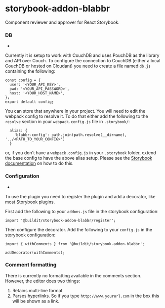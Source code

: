 # storybook-addon-blabbr

Component reviewer and approver for React Storybook.

### DB
-
Currently it is setup to work with CouchDB and uses PouchDB as the library and API over Couch. To configure the connection to CouchDB (either a local CouchDB or hosted on Cloudant) you need to create a file named `db.js` containing the following:

```
const config = {
  user: '<YOUR_API_KEY>',
  pwd: '<YOUR_API_PASSWORD>',
  host: '<YOUR_HOST_NAME>',
};
export default config;
```

You can store that anywhere in your project. You will need to edit the webpack config to resolve it. To do that either add the following to the `resolve` section in your `webpack.config.js` file in `.storybook/`:

```
  alias: {
    'blabbr-config': path.join(path.resolve(__dirname), '../<PATH_TO_YOUR_CONFIG>')
  }
```

or, if you don't have a `webpack.config.js` in your `.storybook` folder, extend the base config to have the above alias setup. Please see the
[Storybook documentation](https://getstorybook.io/docs/react-storybook/configurations/custom-webpack-config#full-control-mode) on how to do this.

### Configuration
-
To use the plugin you need to register the plugin and add a decorator, like most Storybook plugins.

First add the following to your `addons.js` file in the storybook configuration:

`import '@buildit/storybook-addon-blabbr/register';`

Then configure the decorator. Add the following to your `config.js` in the storybook configuration:

```
import { withComments } from '@buildit/storybook-addon-blabbr';

addDecorator(withComments);
```

### Comment formatting

There is currently no formatting available in the comments section. However, the editor does two things:

1. Retains multi-line format
2. Parses hyperlinks. So if you type `http://www.yoururl.com` in the box this will be shown as a link.
